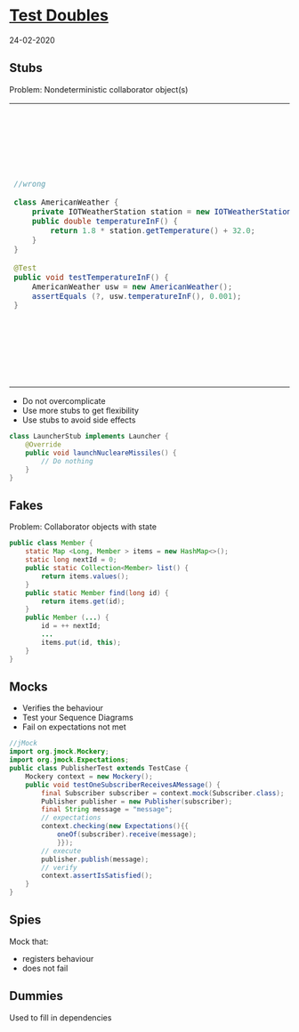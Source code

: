 # [Test Doubles](https://datsoftlyngby.github.io/soft2020spring/TST/week-09/#3-test-doubles)

24-02-2020

## Stubs

Problem: Nondeterministic collaborator object(s)

<table>
<td>

```java
//wrong

class AmericanWeather {
    private IOTWeatherStation station = new IOTWeatherStation();
    public double temperatureInF() {
        return 1.8 * station.getTemperature() + 32.0;
    }
}

@Test
public void testTemperatureInF() {
    AmericanWeather usw = new AmericanWeather();
    assertEquals (?, usw.temperatureInF(), 0.001);
}
```

</td>
<td>

```java
//right

interface WeatherStation{
    double getTemperature();
}

class AmericanWeather {
    private WeatherStation station;
    AmericanWetaher(WeatherStation station){
        this.station = station;
    }
    public double temperatureInF () {
        return 1.8 * station.getTemperature() + 32.0;
    }
}

class WeatherStationStub implements WeatherStation{
    @override
    public double getTemperature(){
        return 10.0;
    }
}

@Test
public void testTemperatureInF() {
    AmericanWeather usw = new AmericanWeather(new WeatherStationStub());
    assertEquals (50.0, usw.temperatureInF(), 0.001);
}
```

</td>
</table>

-   Do not overcomplicate
-   Use more stubs to get flexibility
-   Use stubs to avoid side effects

```java
class LauncherStub implements Launcher {
    @Override
    public void launchNucleareMissiles() {
        // Do nothing
    }
}
```

## Fakes

Problem: Collaborator objects with state

```java
public class Member {
    static Map <Long, Member > items = new HashMap<>();
    static long nextId = 0;
    public static Collection<Member> list() {
        return items.values();
    }
    public static Member find(long id) {
        return items.get(id);
    }
    public Member (...) {
        id = ++ nextId;
        ...
        items.put(id, this);
    }
}
```

## Mocks

-   Verifies the behaviour
-   Test your Sequence Diagrams
-   Fail on expectations not met

```java
//jMock
import org.jmock.Mockery;
import org.jmock.Expectations;
public class PublisherTest extends TestCase {
    Mockery context = new Mockery();
    public void testOneSubscriberReceivesAMessage() {
        final Subscriber subscriber = context.mock(Subscriber.class);
        Publisher publisher = new Publisher(subscriber);
        final String message = "message";
        // expectations
        context.checking(new Expectations(){{
            oneOf(subscriber).receive(message);
            }});
        // execute
        publisher.publish(message);
        // verify
        context.assertIsSatisfied();
    }
}
```

## Spies

Mock that:

-   registers behaviour
-   does not fail

## Dummies

Used to fill in dependencies
